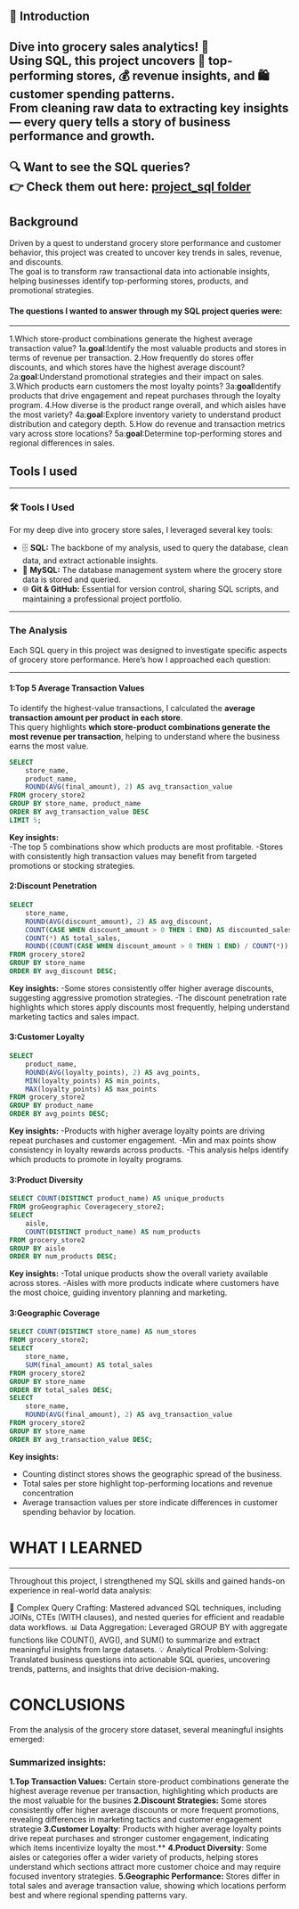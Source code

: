 ## 🧠 Introduction 
Dive into grocery sales analytics! 🧾  
Using SQL, this project uncovers 🥇 top-performing stores, 💰 revenue insights, and 🛍️ customer spending patterns.  
From cleaning raw data to extracting key insights — every query tells a story of business performance and growth.
---
🔍 **Want to see the SQL queries?**  
👉 Check them out here: [project_sql folder](./project_sql)
---
## Background
Driven by a quest to understand grocery store performance and customer behavior, this project was created to uncover key trends in sales, revenue, and discounts.  
The goal is to transform raw transactional data into actionable insights, helping businesses identify top-performing stores, products, and promotional strategies.
#### The questions I wanted to answer through my SQL project queries were:
---
1.Which store-product combinations generate the highest average transaction value?
1a.**goal**:Identify the most valuable products and stores in terms of revenue per transaction.
2.How frequently do stores offer discounts, and which stores have the highest average discount?
2a:**goal**:Understand promotional strategies and their impact on sales.
3.Which products earn customers the most loyalty points?
3a:**goal**Identify products that drive engagement and repeat purchases through the loyalty program.
4.How diverse is the product range overall, and which aisles have the most variety?
4a:**goal**:Explore inventory variety to understand product distribution and category depth.
5.How do revenue and transaction metrics vary across store locations?
5a:**goal**:Determine top-performing stores and regional differences in sales.

## Tools I used
---
### 🛠 Tools I Used
For my deep dive into grocery store sales, I leveraged several key tools:
- 🗄 **SQL:** The backbone of my analysis, used to query the database, clean data, and extract actionable insights.
- 🐬 **MySQL:** The database management system where the grocery store data is stored and queried.
- 🌐 **Git & GitHub:** Essential for version control, sharing SQL scripts, and maintaining a professional project portfolio.
---
### The Analysis
Each SQL query in this project was designed to investigate specific aspects of grocery store performance. Here’s how I approached each question:

---

#### 1:Top 5 Average Transaction Values
To identify the highest-value transactions, I calculated the **average transaction amount per product in each store**.  
This query highlights **which store-product combinations generate the most revenue per transaction**, helping to understand where the business earns the most value.
```sql
SELECT 
    store_name,
    product_name,
    ROUND(AVG(final_amount), 2) AS avg_transaction_value
FROM grocery_store2
GROUP BY store_name, product_name
ORDER BY avg_transaction_value DESC
LIMIT 5;
```

**Key insights:**  
-The top 5 combinations show which products are most profitable.
-Stores with consistently high transaction values may benefit from targeted promotions or stocking strategies.

#### 2:Discount Penetration

```sql
SELECT 
    store_name,
    ROUND(AVG(discount_amount), 2) AS avg_discount,
    COUNT(CASE WHEN discount_amount > 0 THEN 1 END) AS discounted_sales,
    COUNT(*) AS total_sales,
    ROUND((COUNT(CASE WHEN discount_amount > 0 THEN 1 END) / COUNT(*)) * 100, 2) AS discount_penetration_rate
FROM grocery_store2
GROUP BY store_name
ORDER BY avg_discount DESC;
```
**Key insights:**
-Some stores consistently offer higher average discounts, suggesting aggressive promotion strategies.
-The discount penetration rate highlights which stores apply discounts most frequently, helping understand marketing tactics and sales impact.

#### 3:Customer Loyalty
```sql
SELECT 
    product_name,
    ROUND(AVG(loyalty_points), 2) AS avg_points,
    MIN(loyalty_points) AS min_points,
    MAX(loyalty_points) AS max_points
FROM grocery_store2
GROUP BY product_name
ORDER BY avg_points DESC;
```
**Key insights:**
-Products with higher average loyalty points are driving repeat purchases and customer engagement.
-Min and max points show consistency in loyalty rewards across products.
-This analysis helps identify which products to promote in loyalty programs.

#### 3:Product Diversity
```sql
SELECT COUNT(DISTINCT product_name) AS unique_products
FROM groGeographic Coveragecery_store2;
SELECT 
    aisle, 
    COUNT(DISTINCT product_name) AS num_products
FROM grocery_store2
GROUP BY aisle
ORDER BY num_products DESC;
```
**Key insights:**
-Total unique products show the overall variety available across stores.
-Aisles with more products indicate where customers have the most choice, guiding inventory planning and marketing.

#### 3:Geographic Coverage
```sql
SELECT COUNT(DISTINCT store_name) AS num_stores
FROM grocery_store2;
SELECT 
    store_name, 
    SUM(final_amount) AS total_sales
FROM grocery_store2
GROUP BY store_name
ORDER BY total_sales DESC;
SELECT 
    store_name, 
    ROUND(AVG(final_amount), 2) AS avg_transaction_value
FROM grocery_store2
GROUP BY store_name
ORDER BY avg_transaction_value DESC;
```
**Key insights:**
- Counting distinct stores shows the geographic spread of the business.
- Total sales per store highlight top-performing locations and revenue concentration
- Average transaction values per store indicate differences in customer spending behavior by location.

# WHAT I LEARNED
---

Throughout this project, I strengthened my SQL skills and gained hands-on experience in real-world data analysis:

🧩 Complex Query Crafting: Mastered advanced SQL techniques, including JOINs, CTEs (WITH clauses), and nested queries for efficient and readable data workflows.
📊 Data Aggregation: Leveraged GROUP BY with aggregate functions like COUNT(), AVG(), and SUM() to summarize and extract meaningful insights from large datasets.
💡 Analytical Problem-Solving: Translated business questions into actionable SQL queries, uncovering trends, patterns, and insights that drive decision-making.

# CONCLUSIONS
From the analysis of the grocery store dataset, several meaningful insights emerged:
### Summarized insights:
**1.Top Transaction Values:**
Certain store-product combinations generate the highest average revenue per transaction, highlighting which products are the most valuable for the busines
**2.Discount Strategies:** 
Some stores consistently offer higher average discounts or more frequent promotions, revealing differences in marketing tactics and customer engagement strategie
**3.Customer Loyalty**:
Products with higher average loyalty points drive repeat purchases and stronger customer engagement, indicating which items incentivize loyalty the most.**
**4.Product Diversity**:
Some aisles or categories offer a wider variety of products, helping stores understand which sections attract more customer choice and may require focused inventory strategies.
**5.Geographic Performance:** 
Stores differ in total sales and average transaction value, showing which locations perform best and where regional spending patterns vary.



